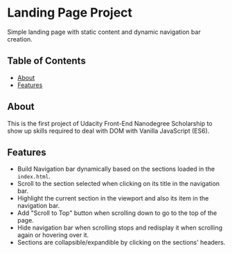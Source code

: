 # Landing Page Project

Simple landing page with static content and dynamic navigation bar creation.

## Table of Contents

* [About](#About)
* [Features](#Features)


## About

This is the first project of Udacity Front-End Nanodegree Scholarship to show up skills required to deal with DOM with Vanilla JavaScript (ES6).

## Features

* Build Navigation bar dynamically based on the sections loaded in the `index.html`.
* Scroll to the section selected when clicking on its title in the navigation bar.
* Highlight the current section in the viewport and also its item in the navigation bar.
* Add "Scroll to Top" button when scrolling down to go to the top of the page.
* Hide navigation bar when scrolling stops and redisplay it when scrolling again or hovering over it.
* Sections are collapsible/expandible by clicking on the sections' headers. 
